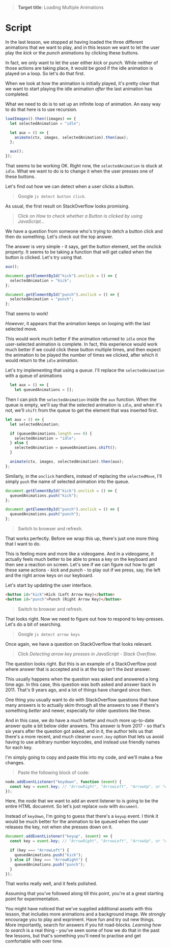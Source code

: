 > **Target title**: Loading Multiple Animations

# Script

In the last lesson, we stopped at having loaded the three different animations that we want to play, and in this lesson we want to let the user play the _kick_ or the _punch_ animations by clicking these buttons.

In fact, we only want to let the user either _kick_ or _punch_. While neither of those actions are taking place, it would be good if the idle animation is played on a loop. So let's do that first.

When we look at how the animation is initially played, it's pretty clear that we want to start playing the idle animation _after_ the last animation has completed.

What we need to do is to set up an infinite loop of animation. An easy way to do that here is to use recursion.

```js
loadImages().then((images) => {
  let selectedAnimation = "idle";

  let aux = () => {
    animate(ctx, images, selectedAnimation).then(aux);
  };

  aux();
});
```

That seems to be working OK. Right now, the `selectedAnimation` is stuck at `idle`. What we want to do is to change it when the user presses one of these buttons.

Let's find out how we can detect when a user clicks a button.

> Google `js detect button click`.

As usual, the first result on StackOverflow looks promising.

> Click on _How to check whether a Button is clicked by using JavaScript..._

We have a question from someone who's trying to detch a button click and then do something. Let's check out the top answer.

The answer is very simple - it says, get the button element, set the onclick property. It seems to be taking a function that will get called when the button is clicked. Let's try using that.

```js
aux();

document.getElementById("kick").onclick = () => {
  selectedAnimation = "kick";
};

document.getElementById("punch").onclick = () => {
  selectedAnimation = "punch";
};
```

That seems to work!

_However_, it appears that the animation keeps on looping with the last selected move.

This would work much better if the animation returned to `idle` once the user-selected animation is complete. In fact, this experience would work much better if we could click these button multiple times, and then expect the animation to be played the number of times we clicked, after which it would return to the `idle` animation.

Let's try implementing that using a _queue_. I'll replace the `selectedAnimation` with a queue of animations

```js
  let aux = () => {
    let queuedAnimations = [];
```

Then I can pick the `selectedAnimation` inside the `aux` function. When the queue is empty, we'll say that the selected animation is `idle`, and when it's not, we'll `shift` from the queue to get the element that was inserted first.

```js
let aux = () => {
  let selectedAnimation;

  if (queuedAnimations.length === 0) {
    selectedAnimation = "idle";
  } else {
    selectedAnimation = queuedAnimations.shift();
  }

  animate(ctx, images, selectedAnimation).then(aux);
};
```

Similarly, in the `onclick` handlers, instead of replacing the `selectedMove`, I'll simply `push` the name of selected animation into the queue.

```js
document.getElementById("kick").onclick = () => {
  queuedAnimations.push("kick");
};

document.getElementById("punch").onclick = () => {
  queuedAnimations.push("punch");
};
```

> Switch to browser and refresh.

That works perfectly. Before we wrap this up, there's just one more thing that I want to do.

This is feeling more and more like a videogame. And in a videogame, it actually feels much better to be able to press a key on the keyboard and then see a reaction on screen. Let's see if we can figure out how to get these same actions - _kick_ and _punch_ - to play out if we press, say, the left and the right arrow keys on our keyboard.

Let's start by updating the user interface.

```html
<button id="kick">Kick (Left Arrow Key)</button>
<button id="punch">Punch (Right Arrow Key)</button>
```

> Switch to browser and refresh.

That looks right. Now we need to figure out how to respond to key-presses. Let's do a bit of searching.

> Google `js detect arrow keys`

Once again, we have a question on StackOverflow that looks relevant.

> Click _Detecting arrow key presses in JavaScript - Stack Overflow_.

The question looks right. But this is an example of a StackOverflow post where answer that is accepted and is at the top isn't the _best_ answer.

This usually happens when the question was asked and answered a long time ago. In this case, this question was both asked and answer back in 2011. That's 9 years ago, and a lot of things have changed since then.

One thing you usually want to do with StackOverflow questions that have many answers is to actually skim through all the answers to see if there's something _better_ and newer, especially for older questions like these.

And in this case, we do have a _much_ better and much more up-to-date answer quite a bit below older answers. This answer is from 2017 - so that's six years after the question got asked, and in it, the author tells us that there's a more recent, and much cleaner `event.key` option that lets us avoid having to use arbitrary number keycodes, and instead use friendly names for each key.

I'm simply going to copy and paste this into my code, and we'll make a few changes.

> Paste the following block of code:

```js
node.addEventListener("keydown", function (event) {
  const key = event.key; // "ArrowRight", "ArrowLeft", "ArrowUp", or "ArrowDown"
});
```

Here, the _node_ that we want to add an event listener to is going to be the entire HTML docuemnt. So let's just replace `node` with `document`.

Instead of `keydown`, I'm going to guess that there's a `keyup` event. I think it would be much better for the animation to be queued when the user releases the key, not when she presses down on it.

```js
document.addEventListener("keyup", (event) => {
  const key = event.key; // "ArrowRight", "ArrowLeft", "ArrowUp", or "ArrowDown"

  if (key === "ArrowLeft") {
    queuedAnimations.push("kick");
  } else if (key === "ArrowRight") {
    queuedAnimations.push("punch");
  }
});
```

That works really well, and it feels polished.

Assuming that you've followed along till this point, you're at a great starting point for experimentation.

You might have noticed that we've supplied additional assets with this lesson, that includes more animations and a background image. We strongly encourage you to play and expriment. Have fun and try out new things. More importantly, search for answers if you hit road-blocks. _Learning how to search_ is a real thing - you've seen some of how we do that in the past few lessons, but that's something you'll need to practise and get comfortable with over time.
